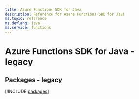 ```yaml
---
title: Azure Functions SDK for Java
description: Reference for Azure Functions SDK for Java
ms.topic: reference
ms.devlang: java
ms.service: functions
---
```

# Azure Functions SDK for Java - legacy
## Packages - legacy
[!INCLUDE [packages](functions-index.md)]

